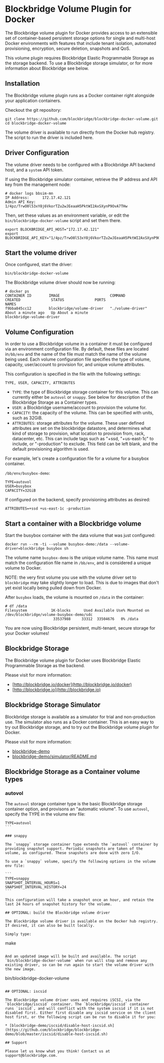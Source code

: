 # Blockbridge Volume Plugin for Docker

The Blockbridge volume plugin for Docker provides access to an extensible set
of container-based persistent storage options for single and multi-host Docker
environments with features that include tenant isolation, automated
provisioning, encryption, secure deletion, snapshots and QoS.

This volume plugin requires Blockbridge Elastic Programmable Storage as the
storage backend. To use a Blockbridge storage simulator, or for more
information about Blockbridge see below.

## Installation

The Blockbridge volume plugin runs as a Docker container right alongside your
application containers.

Checkout the git repository:
````
git clone https://github.com/blockbridge/blockbridge-docker-volume.git
cd blockbridge-docker-volume
````

The volume driver is available to run directly from the Docker hub registry. The script to run the driver is included here.

## Driver Configuration

The volume driver needs to be configured with a Blockbridge API backend host, and a `system` API token.

If using the Blockbridge simulator container, retrieve the IP address and API
key from the management node:

````
# docker logs bbsim-mn
IP Address:      172.17.42.121
Admin API Key:   1/4pz/TrwO0l53xY8j6VkorTZu2wJEeaaH5PktWI2AxSXynP9OvA7THw
````

Then, set these values as an environment variable, or edit the
`bin/blockbridge-docker-volume` script and set them there.

````
export BLOCKBRIDGE_API_HOST="172.17.42.121"
export BLOCKBRIDGE_API_KEY="1/4pz/TrwO0l53xY8j6VkorTZu2wJEeaaH5PktWI2AxSXynP9OvA7THw"
````

## Start the volume driver

Once configured, start the driver:

````
bin/blockbridge-docker-volume
````

The Blockbridge volume driver should now be running:
````
# docker ps
CONTAINER ID        IMAGE                       COMMAND                CREATED              STATUS              PORTS                                      NAMES
f9bba845cc12        blockbridge/volume-driver   "./volume-driver"      About a minute ago   Up About a minute                                              blockbridge-volume-driver
````

## Volume Configuration

In order to use a Blockbridge volume in a container it must be configured via an environment configuration file. By default, these files are located in`/bb/env` and the name of the file must match the name of the volume being used. Each volume configuration file specifies the type of volume, capacity, user/account to provision for, and unique volume attributes. 

This configuration is specified in the file with the following settings:

    TYPE, USER, CAPACITY, ATTRIBUTES

* `TYPE`: the type of Blockbridge storage container for this volume. This can currently either
be `autovol` or `snappy`. See below for description of the Blockbridge Storage as a Container types.
* `USER`: a Blockbridge username/account to provision the volume for.
* `CAPACITY`: the capacity of the volume. This can be specified with units, such as
32GiB.
* `ATTRIBUTES`: storage attributes for the volume. These user defined attributes
are set on the blockbridge datastore, and determines what kind of storage to provision, what location to provision from, rack, datacenter, etc. This can include tags such as "+ssd,
"+us-east-1c" to include, or "-production" to exclude. This field can be left
blank, and the default provisioning algorithm is used.

For example, let's create a configuration file for a volume for a busybox container.

`/bb/env/busybox-demo`:
````
TYPE=autovol
USER=busybox
CAPACITY=32GiB
````

If configured on the backend, specify provisioning attributes as desired:

````
ATTRIBUTES=+ssd +us-east-1c -production
````

## Start a container with a Blockbridge volume

Start the busybox container with the data volume that was just configured:

````
docker run --rm -ti --volume busybox-demo:/data --volume-driver=blockbridge busybox sh
````

The volume name `busybox-demo` is the unique volume name. This name must match the configuration file name in `/bb/env`, and is considered a unique volume to Docker.

NOTE: the very first volume you use with the volume driver set to `blockbridge` may take slightly longer to load. This is due to images that don't yet exist locally being pulled down from Docker.

After `busybox` loads, the volume is mounted on `/data` in the container:
````
# df /data
Filesystem           1K-blocks      Used Available Use% Mounted on
/dev/blockbridge/volume-busybox-demo/sdc
                      33537988     33312  33504676   0% /data
````

You are now using Blockbridge persistent, multi-tenant, secure storage for your Docker volumes!

## Blockbridge Storage

The Blockbridge volume plugin for Docker uses Blockbridge Elastic Programmable Storage as
the backend.

Please visit for more information:

* [http://blockbridge.io/docker](http://blockbridge.io/docker)
* [http://blockbridge.io](http://blockbridge.io)

## Blockbridge Storage Simulator

Blockbridge storage is available as a simulator for trial and non-production
use. The simulator also runs as a Docker container. This is an easy way to try out Blockbridge storage, and to try out the Blockbridge volume plugin for Docker.

Please visit for more information:

* [blockbridge-demo](https://github.com/blockbridge/blockbridge-demo)
* [blockbridge-demo/simulator/README.md](https://github.com/blockbridge/blockbridge-demo/blob/master/simulator/README.md)

## Blockbridge Storage as a Container volume types

### autovol

The `autovol` storage container type is the basic Blockbridge storage container option, and provisons an "automatic volume". To use `autovol`, specify the TYPE in the volume env file:

````
TYPE=autovol
```

### snappy

The `snappy` storage container type extends the `autovol` container by providing snapshot support. Periodic snapshots are taken of the volume, as configured. These snapshots are done with zero I/O.

To use a `snappy` volume, specify the following options in the volume env file:

```
TYPE=snappy
SNAPSHOT_INTERVAL_HOURS=1
SNAPSHOT_INTERVAL_HISTORY=24
```

This configuration will take a snapshot once an hour, and retain the last 24 hours of snapshot history for the volume.

## OPTIONAL: build the Blockbridge volume driver

The Blockbridge volume driver is available on the Docker hub registry. If desired, it can also be built locally.

Simply type:

````
make
````

And an updated image will be built and available. The script `bin/blockbridge-docker-volume` when run will stop and remove any existing driver, so can be run again to start the volume driver with the new image.

````
bin/blockbridge-docker-volume
```

## OPTIONAL: iscsid

The Blockbridge volume driver uses and requires iSCSI, via the `blockbridge/iscsid` container. The `blockbridge/iscsid` container runs `iscsid`, and will conflict with the system iscsid if it is not disabled first. Either first disable any iscsid service on the client host first, or the following script can be run to disable it for you:

* [blockbridge-demo/iscsid/disable-host-iscsid.sh](https://github.com/blockbridge/blockbridge-demo/blob/master/iscsid/disable-host-iscsid.sh)

## Support

Please let us know what you think! Contact us at support@blockbridge.com.
